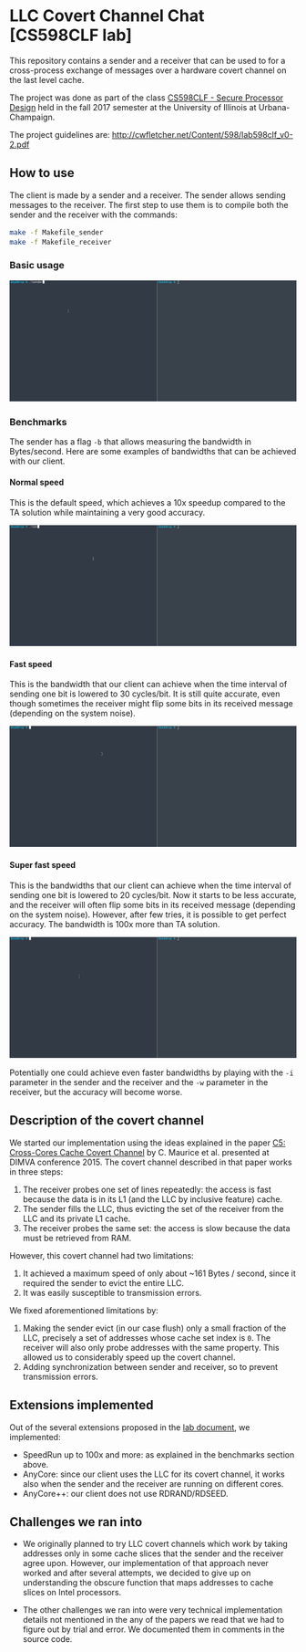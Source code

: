 # LLC Covert Channel Chat [CS598CLF lab]

This repository contains a sender and a receiver that can be used to for a cross-process exchange of messages
over a hardware covert channel on the last level cache.

The project was done as part of the class [CS598CLF - Secure Processor Design][CS598CLF] held in the fall 2017 semester
at the University of Illinois at Urbana-Champaign.

The project guidelines are: http://cwfletcher.net/Content/598/lab598clf_v0-2.pdf

## How to use

The client is made by a sender and a receiver. The sender allows sending messages to the receiver. 
The first step to use them is to compile both the sender and the receiver with the commands:

```sh
make -f Makefile_sender
make -f Makefile_receiver
```

### Basic usage

![Basic usage](./usage/basic.gif?raw=true)

### Benchmarks

The sender has a flag `-b` that allows measuring the bandwidth in Bytes/second.
Here are some examples of bandwidths that can be achieved with our client.

#### Normal speed

This is the default speed, which achieves a 10x speedup compared to the TA solution while maintaining a very
good accuracy.

![Benchmark usage](./usage/benchmark.gif?raw=true)

#### Fast speed

This is the bandwidth that our client can achieve when the time interval of sending one bit is lowered to 30 
cycles/bit. It is still quite accurate, even though sometimes the receiver might flip some bits in its received 
message (depending on the system noise). 

![Fast benchmark](./usage/benchmark_fast.gif?raw=true)

#### Super fast speed

This is the bandwidths that our client can achieve when the time interval of sending one bit is lowered to 20 
cycles/bit. Now it starts to be less accurate, and the receiver will often flip some bits in its received message 
(depending on the system noise). However, after few tries, it is possible to get perfect accuracy. The bandwidth is 
100x more than TA solution.

![Very fast benchmark](./usage/benchmark_fast_fast.gif?raw=true)

Potentially one could achieve even faster bandwidths by playing with the `-i` parameter in the sender and the receiver
and the `-w` parameter in the receiver, but the accuracy will become worse. 

## Description of the covert channel

We started our implementation using the ideas explained in the paper [C5: Cross-Cores Cache Covert Channel][c5] by
C. Maurice et al. presented at DIMVA conference 2015. The covert channel described in that paper works in three steps:

1. The receiver probes one set of lines repeatedly: the access is fast because the data is in its L1 (and the LLC by
inclusive feature) cache.
2. The sender fills the LLC, thus evicting the set of the receiver from the LLC and its private L1 cache.
3. The receiver probes the same set: the access is slow because the data must be retrieved from RAM.

However, this covert channel had two limitations:

1. It achieved a maximum speed of only about ~161 Bytes / second, since it required the sender to evict the entire LLC.
2. It was easily susceptible to transmission errors.

We fixed aforementioned limitations by:

1. Making the sender evict (in our case flush) only a small fraction of the LLC, precisely a set of addresses whose
cache set index is `0`. The receiver will also only probe addresses with the same property. This allowed us to 
considerably speed up the covert channel.
2. Adding synchronization between sender and receiver, so to prevent transmission errors.

## Extensions implemented

Out of the several extensions proposed in the [lab document][deaddrop], we implemented:
- SpeedRun up to 100x and more: as explained in the benchmarks section above.
- AnyCore: since our client uses the LLC for its covert channel, it works also when the sender and the receiver are
running on different cores.
- AnyCore++: our client does not use RDRAND/RDSEED.

## Challenges we ran into

- We originally planned to try LLC covert channels which work by taking addresses only in some cache slices that the
sender and the receiver agree upon. However, our implementation of that approach never worked and after several attempts, 
we decided to give up on understanding the obscure function that maps addresses to cache slices on Intel processors.

- The other challenges we ran into were very technical implementation details not mentioned in the any of the papers 
we read that we had to figure out by trial and error. We documented them in comments in the source code.

[CS598CLF]: http://cwfletcher.net/598clf.html
[deaddrop]: http://cwfletcher.net/Content/598/lab598clf_v0-2.pdf
[c5]: http://www.s3.eurecom.fr/docs/dimva15_clementine.pdf
